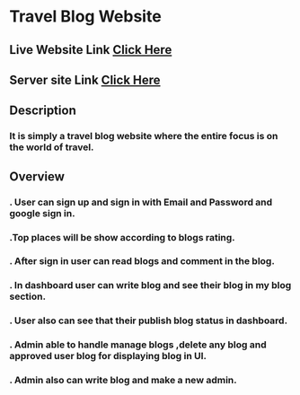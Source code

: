 # Travel Blog Website

## Live Website Link [Click Here](https://travel-agent-blog.web.app/)

## Server site Link [Click Here](https://desolate-depths-37774.herokuapp.com/)

## Description

### It is simply a travel blog website where the entire focus is on the world of travel.

## Overview

### . User can sign up and sign in with Email and Password and google sign in.

### .Top places will be show according to blogs rating.

### . After sign in user can read blogs and comment in the blog.

### . In dashboard user can write blog and see their blog in my blog section.

### . User also can see that their publish blog status in dashboard.

### . Admin able to handle manage blogs ,delete any blog and approved user blog for displaying blog in UI.

### . Admin also can write blog and make a new admin.
